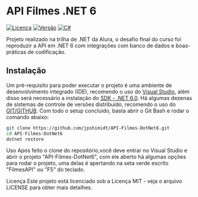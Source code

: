 # API Filmes .NET 6

[![Licença](https://img.shields.io/badge/licença-MIT-blue.svg)](https://opensource.org/licenses/MIT)
[![Versão](https://img.shields.io/badge/versão-1.0.0-green.svg)](https://github.com/seu-usuario/seu-repositorio/releases/tag/v1.0.0)
[![C#](https://img.shields.io/badge/C%23-%E2%9D%A4-blue)](https://docs.microsoft.com/en-us/dotnet/csharp/)

Projeto realizado na trilha de .NET da Alura, o desafio final do curso foi reproduzir a API em .NET 6 com integrações com banco de dados e boas-práticas de codificação.

## Instalação

Um pré-requisito para poder executar o projeto é uma ambiente de desenvolvimento integrado (IDE), recomendo o uso do [Visual Studio](https://visualstudio.microsoft.com/pt-br/thank-you-downloading-visual-studio/?sku=Community&channel=Release&version=VS2022&source=VSLandingPage&cid=2030&passive=false), além disso será necessário a instalação do [SDK - .NET 6.0](https://dotnet.microsoft.com/pt-br/download/dotnet/6.0). Há algumas dezenas de sistemas de controle de versões distribuído, recomendo o uso do [GIT/GITHUB](https://git-scm.com/downloads).
Com todo o setup concluido, basta abrir o Git Bash e rodar o comando abaixo:

```bash
git clone https://github.com/jpshimidt/API-Filmes-DotNet6.git
cd API-Filmes-DotNet6
dotnet restore
```

Uso
Após feito o clone do repositório,você deve entrar no Visual Studio e abrir o projeto "API-Filmes-DotNet6", com ele aberto há algumas opções para rodar o projeto, uma delas é apertando na seta verde escrito "FilmesAPI" ou "F5" do teclado.

Licença
Este projeto está licenciado sob a Licença MIT - veja o arquivo LICENSE para obter mais detalhes.
